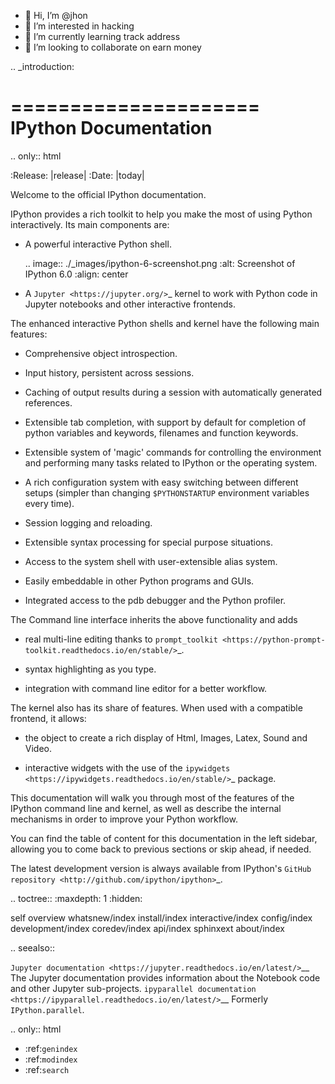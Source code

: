 - 👋 Hi, I’m @jhon
- 👀 I’m interested in hacking 
- 🌱 I’m currently learning track address 
- 💞️ I’m looking to collaborate on earn money


<!---
pa997/pa997 is a ✨ special ✨ repository because its `README.md` (this file) appears on your GitHub profile.
You can click the Preview link to take a look at your changes.
--->
.. _introduction:

=====================
IPython Documentation
=====================

.. only:: html

   :Release: |release|
   :Date: |today|

Welcome to the official IPython documentation.

IPython provides a rich toolkit to help you make the most of using Python
interactively.  Its main components are:

* A powerful interactive Python shell.


    .. image:: ./_images/ipython-6-screenshot.png
        :alt: Screenshot of IPython 6.0
        :align: center


* A `Jupyter <https://jupyter.org/>`_ kernel to work with Python code in Jupyter
  notebooks and other interactive frontends.

The enhanced interactive Python shells and kernel have the following main
features:

* Comprehensive object introspection.

* Input history, persistent across sessions.

* Caching of output results during a session with automatically generated
  references.

* Extensible tab completion, with support by default for completion of python
  variables and keywords, filenames and function keywords.

* Extensible system of 'magic' commands for controlling the environment and
  performing many tasks related to IPython or the operating system.

* A rich configuration system with easy switching between different setups
  (simpler than changing ``$PYTHONSTARTUP`` environment variables every time).

* Session logging and reloading.

* Extensible syntax processing for special purpose situations.

* Access to the system shell with user-extensible alias system.

* Easily embeddable in other Python programs and GUIs.

* Integrated access to the pdb debugger and the Python profiler.


The Command line interface inherits the above functionality and adds 
 
* real multi-line editing thanks to `prompt_toolkit <https://python-prompt-toolkit.readthedocs.io/en/stable/>`_.
 
* syntax highlighting as you type.

* integration with command line editor for a better workflow.

The kernel also has its share of features. When used with a compatible frontend,
it allows:

* the object to create a rich display of Html, Images, Latex, Sound and
  Video.

* interactive widgets with the use of the `ipywidgets <https://ipywidgets.readthedocs.io/en/stable/>`_ package.


This documentation will walk you through most of the features of the IPython
command line and kernel, as well as describe the internal mechanisms in order
to improve your Python workflow.

You can find the table of content for this documentation in the left
sidebar, allowing you to come back to previous sections or skip ahead, if needed. 


The latest development version is always available from IPython's `GitHub
repository <http://github.com/ipython/ipython>`_.


.. toctree::
   :maxdepth: 1
   :hidden:

   self
   overview
   whatsnew/index
   install/index
   interactive/index
   config/index
   development/index
   coredev/index
   api/index
   sphinxext
   about/index

.. seealso::

   `Jupyter documentation <https://jupyter.readthedocs.io/en/latest/>`__
     The Jupyter documentation provides information about the Notebook code and other Jupyter sub-projects.
   `ipyparallel documentation <https://ipyparallel.readthedocs.io/en/latest/>`__
     Formerly ``IPython.parallel``.


.. only:: html

   * :ref:`genindex`
   * :ref:`modindex`
   * :ref:`search`
